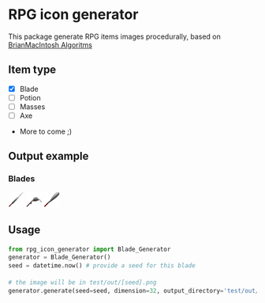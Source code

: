 # RPG icon generator

This package generate RPG items images procedurally, based on [BrianMacIntosh Algoritms](https://github.com/BrianMacIntosh/icon-machine)

## Item type
  - [x] Blade
  - [ ] Potion
  - [ ] Masses
  - [ ] Axe
  - More to come ;)

## Output example
### Blades
![Blade_1](https://raw.githubusercontent.com/Kl0ven/rpg-icon-generator/master/docs/Blade_1.png) ![Blade_2](https://raw.githubusercontent.com/Kl0ven/rpg-icon-generator/master/docs/Blade_2.png) ![Blade_3](https://raw.githubusercontent.com/Kl0ven/rpg-icon-generator/master/docs/Blade_3.png)


## Usage

```python
from rpg_icon_generator import Blade_Generator
generator = Blade_Generator()
seed = datetime.now() # provide a seed for this blade 

# the image will be in test/out/[seed].png
generator.generate(seed=seed, dimension=32, output_directory='test/out/')
```